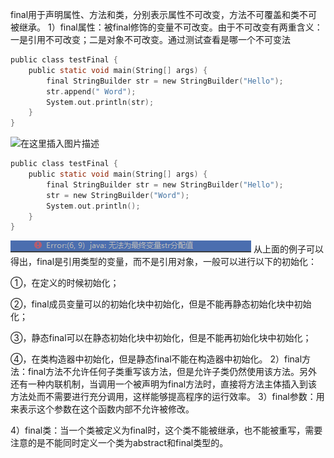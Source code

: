final用于声明属性、方法和类，分别表示属性不可改变，方法不可覆盖和类不可被继承。
1）final属性：被final修饰的变量不可改变。由于不可改变有两重含义：一是引用不可改变；二是对象不可改变。通过测试查看是哪一个不可变法

```c
public class testFinal {
    public static void main(String[] args) {
        final StringBuilder str = new StringBuilder("Hello");
        str.append(" Word");
        System.out.println(str);
    }
}
```
![在这里插入图片描述](https://img-blog.csdnimg.cn/20200423190511617.png)

```c
public class testFinal {
    public static void main(String[] args) {
        final StringBuilder str = new StringBuilder("Hello");
        str = new StringBuilder("Word");
        System.out.println();
    }
}

```
![在这里插入图片描述](https://raw.githubusercontent.com/PeipengWang/picture/master/20200423190700332.png)
从上面的例子可以得出，final是引用类型的变量，而不是引用对象，一般可以进行以下的初始化：

①，在定义的时候初始化；

②，final成员变量可以的初始化块中初始化，但是不能再静态初始化块中初始化；

③，静态final可以在静态初始化块中初始化，但是不能再初始化块中初始化；

④，在类构造器中初始化，但是静态final不能在构造器中初始化。
2）final方法：final方法不允许任何子类重写该方法，但是允许子类仍然使用该方法。另外还有一种内联机制，当调用一个被声明为final方法时，直接将方法主体插入到该方法处而不需要进行充分调用，这样能够提高程序的运行效率。
3）final参数：用来表示这个参数在这个函数内部不允许被修改。

4）final类：当一个类被定义为final时，这个类不能被继承，也不能被重写，需要注意的是不能同时定义一个类为abstract和final类型的。

